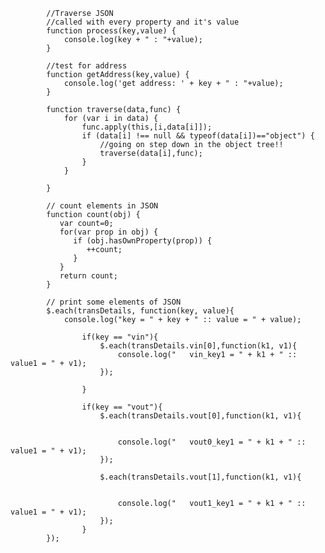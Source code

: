 			//Traverse JSON
			//called with every property and it's value
			function process(key,value) {
			    console.log(key + " : "+value);
			}

			//test for address
			function getAddress(key,value) {
				console.log('get address: ' + key + " : "+value);
			}

			function traverse(data,func) {
				for (var i in data) {
			        func.apply(this,[i,data[i]]);  
			        if (data[i] !== null && typeof(data[i])=="object") {
			            //going on step down in the object tree!!
			            traverse(data[i],func);
			        }
			    }
			
			}

			// count elements in JSON
			function count(obj) {
			   var count=0;
			   for(var prop in obj) {
			      if (obj.hasOwnProperty(prop)) {
			         ++count;
			      }
			   }
			   return count;
			}

			// print some elements of JSON
			$.each(transDetails, function(key, value){
				console.log("key = " + key + " :: value = " + value);

					if(key == "vin"){
						$.each(transDetails.vin[0],function(k1, v1){
							console.log("   vin_key1 = " + k1 + " :: value1 = " + v1);
						});

					}	

					if(key == "vout"){
						$.each(transDetails.vout[0],function(k1, v1){


							console.log("   vout0_key1 = " + k1 + " :: value1 = " + v1);
						});

						$.each(transDetails.vout[1],function(k1, v1){


							console.log("   vout1_key1 = " + k1 + " :: value1 = " + v1);
						});				
					}
			});
